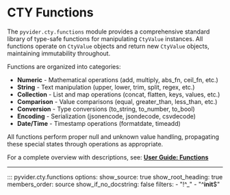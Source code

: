 # CTY Functions

The `pyvider.cty.functions` module provides a comprehensive standard library of type-safe functions for manipulating `CtyValue` instances. All functions operate on `CtyValue` objects and return new `CtyValue` objects, maintaining immutability throughout.

Functions are organized into categories:
- **Numeric** - Mathematical operations (add, multiply, abs_fn, ceil_fn, etc.)
- **String** - Text manipulation (upper, lower, trim, split, regex, etc.)
- **Collection** - List and map operations (concat, flatten, keys, values, etc.)
- **Comparison** - Value comparisons (equal, greater_than, less_than, etc.)
- **Conversion** - Type conversions (to_string, to_number, to_bool)
- **Encoding** - Serialization (jsonencode, jsondecode, csvdecode)
- **Date/Time** - Timestamp operations (formatdate, timeadd)

All functions perform proper null and unknown value handling, propagating these special states through operations as appropriate.

For a complete overview with descriptions, see: **[User Guide: Functions](../user-guide/advanced/functions.md)**

---

::: pyvider.cty.functions
    options:
      show_source: true
      show_root_heading: true
      members_order: source
      show_if_no_docstring: false
      filters:
        - "!^_"
        - "^__init__$"
